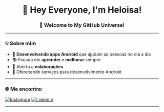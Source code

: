 <!-- Título e apresentação -->
<h1 align="center">👋 Hey Everyone, I'm Heloisa!</h1>
<h3 align="center">🌌 Welcome to My GitHub Universe!</h3>

---

### 💡 Sobre mim
- 📱 **Desenvolvendo apps Android** que ajudam as pessoas no dia a dia  
- 📚 Focada em **aprender** e **melhorar** sempre  
- 🔧 Aberta a **colaborações**  
- 💼 Oferecendo serviços para desenvolvimento Android  

---

### 🌐 Me encontre:
[![Instagram](https://img.shields.io/badge/Instagram-E4405F?style=for-the-badge&logo=instagram&logoColor=white)](https://instagram.com/heloi.ew)
[![LinkedIn](https://img.shields.io/badge/LinkedIn-0077B5?style=for-the-badge&logo=linkedin&logoColor=white)](https://linkedin.com/in/seu_usuario)

---
